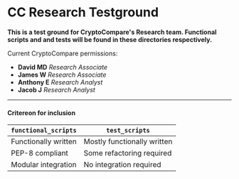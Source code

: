 # CC Research Testground

**This is a test ground for CryptoCompare's Research team. Functional scripts and and tests will be found in these directories respectively.**

Current CryptoCompare permissions:
- **David MD** *Research Associate*
- **James W** *Research Associate*
- **Anthony E** *Research Analyst*
- **Jacob J** *Research Analyst*

------------

#### Critereon for inclusion
| `functional_scripts`  | `test_scripts` |
| ------------ | ------------ |
| Functionally written  | Mostly functionally written  |
| PEP-8 compliant  | Some refactoring required  |
| Modular integration  | No integration required  |
